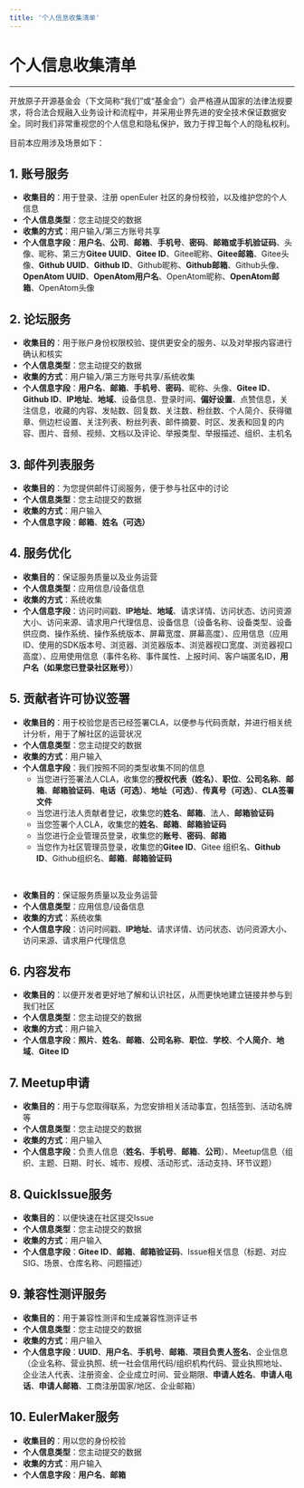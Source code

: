 ```yaml
---
title: '个人信息收集清单'
---
```


<div class='markdown markdown-statement'>

# 个人信息收集清单

<hr/>

开放原子开源基金会（下文简称“我们”或“基金会”）会严格遵从国家的法律法规要求，将合法合规融入业务设计和流程中，并采用业界先进的安全技术保证数据安全。同时我们非常重视您的个人信息和隐私保护，致力于捍卫每个人的隐私权利。

目前本应用涉及场景如下：

## 1. 账号服务

- **收集目的**：用于登录、注册 openEuler 社区的身份校验，以及维护您的个人信息
- **个人信息类型**：您主动提交的数据
- **收集的方式**：用户输入/第三方账号共享
- **个人信息字段**：**用户名**、**公司**、**邮箱**、**手机号**、**密码**、**邮箱或手机验证码**、头像、昵称、第三方**Gitee UUID**、**Gitee ID**、Gitee昵称、**Gitee邮箱**、Gitee头像、**Github UUID**、**Github ID**、Github昵称、**Github邮箱**、Github头像、**OpenAtom UUID**、**OpenAtom用户名**、OpenAtom昵称、**OpenAtom邮箱**、OpenAtom头像

## 2. 论坛服务

- **收集目的**：用于账户身份权限校验、提供更安全的服务、以及对举报内容进行确认和核实
- **个人信息类型**：您主动提交的数据
- **收集的方式**：用户输入/第三方账号共享/系统收集
- **个人信息字段**：**用户名**、**邮箱**、**手机号**、**密码**、昵称、头像、**Gitee ID**、**Github ID**、**IP地址**、**地域**、设备信息、登录时间、**偏好设置**、点赞信息，关注信息，收藏的内容、发帖数、回复数、关注数、粉丝数、个人简介、获得徽章、侧边栏设置、关注列表、粉丝列表、邮件摘要、时区、发表和回复的内容、图片、音频、视频、文档以及评论、举报类型、举报描述、组织、主机名

## 3. 邮件列表服务

- **收集目的**：为您提供邮件订阅服务，便于参与社区中的讨论
- **个人信息类型**：您主动提交的数据
- **收集的方式**：用户输入
- **个人信息字段**：**邮箱**、**姓名（可选）**

## 4. 服务优化

- **收集目的**：保证服务质量以及业务运营
- **个人信息类型**：应用信息/设备信息
- **收集的方式**：系统收集
- **个人信息字段**：访问时间戳、**IP地址**、**地域**、请求详情、访问状态、访问资源大小、访问来源、请求用户代理信息、设备信息（设备名称、设备类型、设备供应商、操作系统、操作系统版本、屏幕宽度、屏幕高度）、应用信息（应用ID、使用的SDK版本号、浏览器、浏览器版本、浏览器视口宽度、浏览器视口高度）、应用使用信息（事件名称、事件属性、上报时间、客户端匿名ID，**用户名（如果您已登录社区账号）**）

## 5. 贡献者许可协议签署

- **收集目的**：用于校验您是否已经签署CLA，以便参与代码贡献，并进行相关统计分析，用于了解社区的运营状况
- **个人信息类型**：您主动提交的数据
- **收集的方式**：用户输入
- **个人信息字段**：我们按照不同的类型收集不同的信息
  - 当您进行签署法人CLA，收集您的**授权代表（姓名）**、**职位**、**公司名称**、**邮箱**、**邮箱验证码**、**电话（可选）**、**地址（可选）**、**传真号（可选）**、**CLA签署文件**
  - 当您进行法人贡献者登记，收集您的**姓名**、**邮箱**、法人、**邮箱验证码**
  - 当您签署个人CLA，收集您的**姓名**、**邮箱**、**邮箱验证码**
  - 当您进行企业管理员登录，收集您的**账号**、**密码**、**邮箱**
  - 当您作为社区管理员登录，收集您的**Gitee ID**、Gitee 组织名、**Github ID**、Github组织名、**邮箱**、**邮箱验证码**

<br/>

- **收集目的**：保证服务质量以及业务运营
- **个人信息类型**：应用信息/设备信息
- **收集的方式**：系统收集
- **个人信息字段**：访问时间戳、**IP地址**、请求详情、访问状态、访问资源大小、访问来源、请求用户代理信息

## 6. 内容发布

- **收集目的**：以便开发者更好地了解和认识社区，从而更快地建立链接并参与到我们社区
- **个人信息类型**：您主动提交的数据
- **收集的方式**：用户输入
- **个人信息字段**：**照片**、**姓名**、**邮箱**、**公司名称**、**职位**、**学校**、**个人简介**、**地域**、**Gitee ID**

## 7. Meetup申请

- **收集目的**：用于与您取得联系，为您安排相关活动事宜，包括签到、活动名牌等
- **个人信息类型**：您主动提交的数据
- **收集的方式**：用户输入
- **个人信息字段**：负责人信息（**姓名**、**手机号**、**邮箱**、**公司**）、Meetup信息（组织、主题、日期、时长、城市、规模、活动形式、活动支持、环节议题）

## 8. QuickIssue服务

- **收集目的**：以便快速在社区提交Issue
- **个人信息类型**：您主动提交的数据
- **收集的方式**：用户输入
- **个人信息字段**：**Gitee ID**、**邮箱**、**邮箱验证码**、Issue相关信息（标题、对应SIG、场景、仓库名称、问题描述）

## 9. 兼容性测评服务

- **收集目的**：用于兼容性测评和生成兼容性测评证书
- **个人信息类型**：您主动提交的数据
- **收集的方式**：用户输入
- **个人信息字段**：**UUID**、**用户名**、**手机号**、**邮箱**、**项目负责人签名**、企业信息（企业名称、营业执照、统一社会信用代码/组织机构代码、营业执照地址、企业法人代表、注册资金、企业成立时间、营业期限、**申请人姓名**、**申请人电话**、**申请人邮箱**、工商注册国家/地区、企业邮箱）

## 10. EulerMaker服务

- **收集目的**：用以您的身份校验
- **个人信息类型**：您主动提交的数据
- **收集的方式**：用户输入
- **个人信息字段**：**用户名**、**邮箱**

</div>
